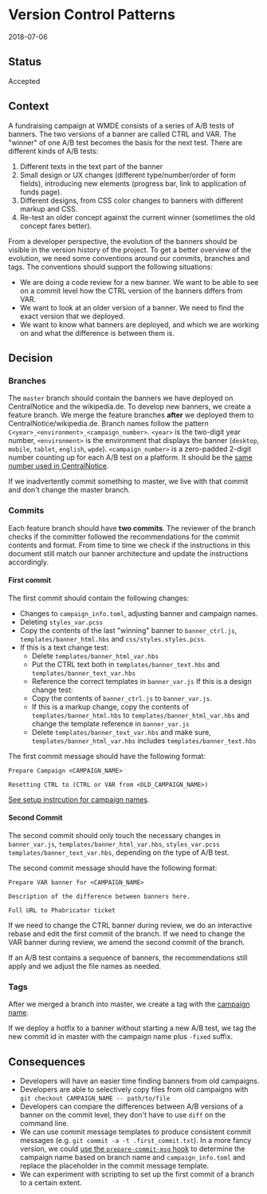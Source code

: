 # Version Control Patterns

2018-07-06

## Status

Accepted

## Context

A fundraising campaign at WMDE consists of a series of A/B tests of banners. The two versions of a banner are called CTRL and VAR.
The "winner" of one A/B test becomes the basis for the next test. There are different kinds of A/B tests:

1. Different texts in the text part of the banner
2. Small design or UX changes (different type/number/order of form fields), introducing new elements (progress bar, link to application of funds page).
3. Different designs, from CSS color changes to banners with different markup and CSS.
4. Re-test an older concept against the current winner (sometimes the old concept fares better).

From a developer perspective, the evolution of the banners should be visible in the version history of the project. To get a better overview of the evolution, we need some conventions around our commits, branches and tags. The conventions should support the following situations:

* We are doing a code review for a new banner. We want to be able to see on a commit level how the CTRL version of the banners differs from VAR.
* We want to look at an older version of a banner. We need to find the exact version that we deployed.
* We want to know what banners are deployed, and which we are working on and what the difference is between them is.

## Decision


### Branches
The `master` branch should contain the banners we have deployed on CentralNotice and the wikipedia.de.
To develop new banners, we create a feature branch. We merge the feature branches **after** we deployed them to CentralNotice/wikipedia.de.
Branch names follow the pattern `C<year>_<environment>_<campaign_number>`. `<year>` is the two-digit year number,
`<environment>` is the environment that displays the banner (`desktop`, `mobile`, `tablet`, `english`, `wpde`).
`<campaign_number>` is a zero-padded 2-digit number counting up for each A/B test on a platform.
It should be the [same number used in CentralNotice][1].

If we inadvertently commit something to master, we live with that commit and don't change the master branch.

### Commits
Each feature branch should have **two commits**.
The reviewer of the branch checks if the committer followed the recommendations for the commit contents and format.
From time to time we check if the instructions in this document still match our banner architecture and update the instructions accordingly.

#### First commit
The first commit should contain the following changes:
* Changes to `campaign_info.toml`, adjusting banner and campaign names.
* Deleting `styles_var.pcss`
* Copy the contents of the last "winning" banner to `banner_ctrl.js`, `templates/banner_html.hbs` and `css/styles.styles.pcss`.  
* If this is a text change test:
  * Delete `templates/banner_html_var.hbs`
  * Put the CTRL text both in `templates/banner_text.hbs` and `templates/banner_text_var.hbs`
  * Reference the correct templates in `banner_var.js`
If this is a design change test:
  * Copy the contents of `banner_ctrl.js` to `banner_var.js`.
  * If this is a markup change, copy the contents of `templates/banner_html.hbs` to `templates/banner_html_var.hbs` and change the template reference in `banner_var.js`  
  * Delete `templates/banner_text_var.hbs` and make sure, `templates/banner_html_var.hbs` includes `templates/banner_text.hbs`

The first commit message should have the following format:
```
Prepare Campaign <CAMPAIGN_NAME>

Resetting CTRL to (CTRL or VAR from <OLD_CAMPAIGN_NAME>)
```

[See setup instrcution for campaign names][1].

#### Second Commit
The second commit should only touch the necessary changes in `banner_var.js`, `templates/banner_html_var.hbs`, `styles_var.pcss` `templates/banner_text_var.hbs`, depending on the type of A/B test.

The second commit message should have the following format:
```
Prepare VAR banner for <CAMPAIGN_NAME>

Description of the difference between banners here.

Full URL to Phabricator ticket  
```

If we need to change the CTRL banner during review, we do an interactive rebase and edit the first commit of the branch.
If we need to change the VAR banner during review, we amend the second commit of the branch.

If an A/B test contains a sequence of banners, the recommendations still apply and we adjust the file names as needed.

### Tags
After we merged a branch into master, we create a tag with the [campaign name][1].

If we deploy a hotfix to a banner without starting a new A/B test, we tag the new commit id in master with the campaign name plus `-fixed` suffix.

## Consequences

* Developers will have an easier time finding banners from old campaigns.
* Developers are able to selectively copy files from old campaigns with `git checkout CAMPAIGN_NAME -- path/to/file`
* Developers can compare the differences between A/B versions of a banner on the commit level, they don't have to use `diff` on the command line.
* We can use commit message templates to produce consistent commit messages (e.g. `git commit -a -t .first_commit.txt`).
  In a more fancy version, we could [use the `prepare-commit-msg` hook](https://git-scm.com/docs/githooks#_prepare_commit_msg)
  to determine the campaign name based on branch name and `campaign_info.toml` and replace the placeholder in the commit
  message template.
* We can experiment with scripting to set up the first commit of a branch to a certain extent.  

[1]: https://github.com/wmde/fundraising-infrastructure/wiki/How-to-manage-banners-on-de.wikipedia.org#campaign-names.
